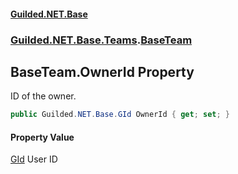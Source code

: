#### [Guilded.NET.Base](Guilded_NET_Base.md 'Guilded.NET.Base')
### [Guilded.NET.Base.Teams](Guilded_NET_Base.md#Guilded_NET_Base_Teams 'Guilded.NET.Base.Teams').[BaseTeam](BaseTeam.md 'Guilded.NET.Base.Teams.BaseTeam')
## BaseTeam.OwnerId Property
ID of the owner.  
```csharp
public Guilded.NET.Base.GId OwnerId { get; set; }
```
#### Property Value
[GId](GId.md 'Guilded.NET.Base.GId')
User ID
